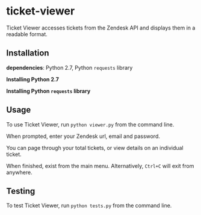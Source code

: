 # ticket-viewer

Ticket Viewer accesses tickets from the Zendesk API and displays them in a readable format.

## Installation

**dependencies**: Python 2.7, Python `requests` library

**Installing Python 2.7**

**Installing Python `requests` library**

## Usage

To use Ticket Viewer, run `python viewer.py` from the command line.

When prompted, enter your Zendesk url, email and password.

You can page through your total tickets, or view details on an individual ticket.

When finished, exist from the main menu. Alternatively, `Ctrl+C` will exit from anywhere.

## Testing

To test Ticket Viewer, run `python tests.py` from the command line.
